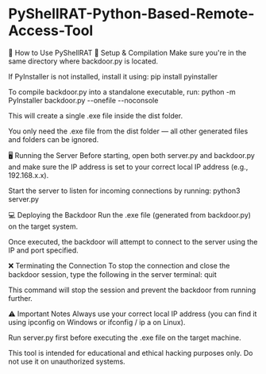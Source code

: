 # PyShellRAT-Python-Based-Remote-Access-Tool
🚀 How to Use PyShellRAT
🔧 Setup & Compilation
Make sure you're in the same directory where backdoor.py is located.

If PyInstaller is not installed, install it using:
pip install pyinstaller

To compile backdoor.py into a standalone executable, run:
python -m PyInstaller backdoor.py --onefile --noconsole

This will create a single .exe file inside the dist folder.

You only need the .exe file from the dist folder — all other generated files and folders can be ignored.

🖥️ Running the Server
Before starting, open both server.py and backdoor.py and make sure the IP address is set to your correct local IP address (e.g., 192.168.x.x).

Start the server to listen for incoming connections by running:
python3 server.py

💻 Deploying the Backdoor
Run the .exe file (generated from backdoor.py) on the target system.

Once executed, the backdoor will attempt to connect to the server using the IP and port specified.

❌ Terminating the Connection
To stop the connection and close the backdoor session, type the following in the server terminal:
quit

This command will stop the session and prevent the backdoor from running further.

⚠️ Important Notes
Always use your correct local IP address (you can find it using ipconfig on Windows or ifconfig / ip a on Linux).

Run server.py first before executing the .exe file on the target machine.

This tool is intended for educational and ethical hacking purposes only. Do not use it on unauthorized systems.
